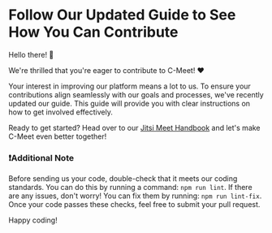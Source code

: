 # Follow Our Updated Guide to See How You Can Contribute

Hello there! 👋

We're thrilled that you're eager to contribute to C-Meet! ❤️ 

Your interest in improving our platform means a lot to us. To ensure your contributions align seamlessly with our goals and processes, we've recently updated our guide. This guide will provide you with clear instructions on how to get involved effectively.

Ready to get started? Head over to our [Jitsi Meet Handbook](https://jitsi.github.io/handbook/docs/dev-guide/dev-guide-contributing/) and let's make C-Meet even better together!

### ❗️Additional Note
Before sending us your code, double-check that it meets our coding standards. You can do this by running a command: `npm run lint`. If there are any issues, don't worry! You can fix them by running: `npm run lint-fix`. Once your code passes these checks, feel free to submit your pull request.

Happy coding!
